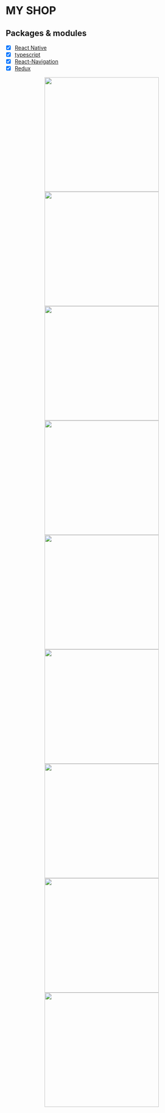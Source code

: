 # MY SHOP

## Packages & modules

- [x] [React Native](https://reactnative.dev/)
- [x] [typescript](https://www.typescriptlang.org/)
- [x] [React-Navigation](https://reactnavigation.org/)
- [x] [Redux](https://redux.js.org/)

<div align="center">
<div>
<img src="https://github.com/YoussefPasha/My-Shop-with-.tsx-/blob/main/images/1.png" width = "300" >
</div>
<div>
<img src="https://github.com/YoussefPasha/My-Shop-with-.tsx-/blob/main/images/2.png" width = "300" >
</div>
<div>
<img src="https://github.com/YoussefPasha/My-Shop-with-.tsx-/blob/main/images/3.png"  width = "300">
</div>
<div>
<img src="https://github.com/YoussefPasha/My-Shop-with-.tsx-/blob/main/images/4.png"  width = "300" >
</div>
<div>
<img src="https://github.com/YoussefPasha/My-Shop-with-.tsx-/blob/main/images/5.png"  width = "300">
</div>
<div>
<img src="https://github.com/YoussefPasha/My-Shop-with-.tsx-/blob/main/images/6.png"  width = "300">
</div>
<div>
<img src="https://github.com/YoussefPasha/My-Shop-with-.tsx-/blob/main/images/7.png"  width = "300">
</div>
<div>
<img src="https://github.com/YoussefPasha/My-Shop-with-.tsx-/blob/main/images/8.png"  width = "300">
</div>
<div>
<img src="https://github.com/YoussefPasha/My-Shop-with-.tsx-/blob/main/images/9.png"  width = "300">
</div>
</div>
